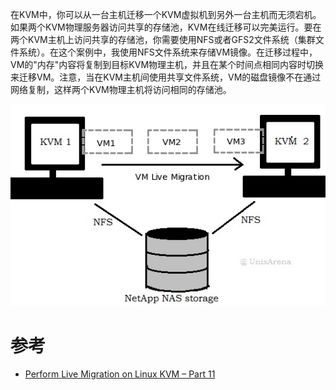 在KVM中，你可以从一台主机迁移一个KVM虚拟机到另外一台主机而无须宕机。如果两个KVM物理服务器访问共享的存储池，KVM在线迁移可以完美运行。要在两个KVM主机上访问共享的存储池，你需要使用NFS或者GFS2文件系统（集群文件系统）。在这个案例中，我使用NFS文件系统来存储VM镜像。在迁移过程中，VM的"内存"内容将复制到目标KVM物理主机，并且在某个时间点相同内容时切换来迁移VM。注意，当在KVM主机间使用共享文件系统，VM的磁盘镜像不在通过网络复制，这样两个KVM物理主机将访问相同的存储池。

![KVM热迁移](/img/virtual/kvm/startup/KVM-Live-VM-Migration.jpg)


# 参考

* [Perform Live Migration on Linux KVM – Part 11](http://www.unixarena.com/2015/12/perform-live-migration-on-linux-kvm.html)